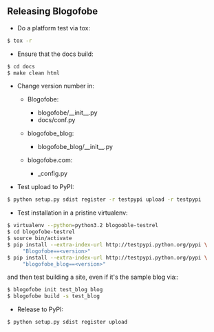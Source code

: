 Releasing Blogofobe
------

* Do a platform test via tox:

```sh
$ tox -r
```

* Ensure that the docs build:

```sh
$ cd docs
$ make clean html
```

* Change version number in:

  * Blogofobe:

    * blogofobe/\_\_init\_\_.py
    * docs/conf.py

  * blogofobe_blog:

    * blogofobe_blog/\_\_init\_\_.py

  * blogofobe.com:

    * _config.py

* Test upload to PyPI:

```sh
$ python setup.py sdist register -r testpypi upload -r testpypi
```

* Test installation in a pristine virtualenv:

```sh
$ virtualenv --python=python3.2 blogooble-testrel
$ cd blogofobe-testrel
$ source bin/activate
$ pip install --extra-index-url http://testpypi.python.org/pypi \
     "Blogofobe==<version>"
$ pip install --extra-index-url http://testpypi.python.org/pypi \
     "blogofobe_blog==<version>"
```

and then test building a site, even if it's the sample blog via::

```sh
$ blogofobe init test_blog blog
$ blogofobe build -s test_blog
```

* Release to PyPI:

```sh
$ python setup.py sdist register upload
```
